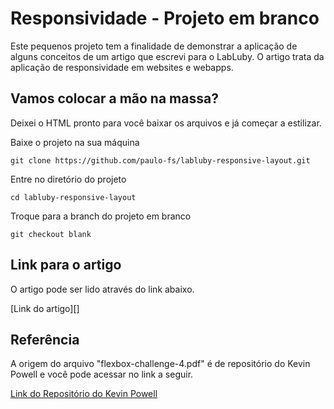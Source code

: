 # Responsividade - Projeto em branco

Este pequenos projeto tem a finalidade de demonstrar a aplicação de alguns conceitos de um artigo que escrevi para o LabLuby. O artigo trata da aplicação de responsividade em websites e webapps.


## Vamos colocar a mão na massa?
Deixei o HTML pronto para você baixar os arquivos e já começar a estilizar.

Baixe o projeto na sua máquina
```
git clone https://github.com/paulo-fs/labluby-responsive-layout.git
```

Entre no diretório do projeto
```
cd labluby-responsive-layout
```

Troque para a branch do projeto em branco
```
git checkout blank
```


## Link para o artigo

O artigo pode ser lido através do link abaixo.

[Link do artigo][]


## Referência

A origem do arquivo "flexbox-challenge-4.pdf" é de repositório do Kevin Powell e você pode acessar no link a seguir.

[Link do Repositório do Kevin Powell](https://github.com/kevin-powell/responsive-made-easy)